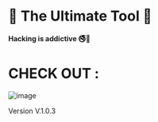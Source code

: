 # 🚀 The Ultimate Tool 🚀

**Hacking is addictive 🚭🚬**

# CHECK OUT :
![image](https://github.com/user-attachments/assets/f22bd234-a7d5-4203-aa65-a21178d8c4fc)

Version V.1.0.3

